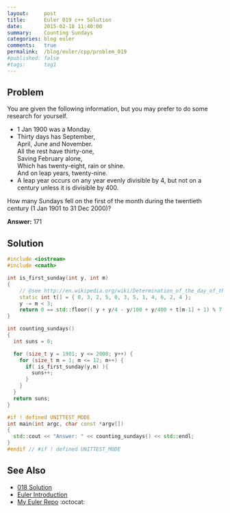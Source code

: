 ```yaml
---
layout:     post
title:      Euler 019 c++ Solution
date:       2015-02-18 11:40:00
summary:    Counting Sundays
categories: blog euler
comments:   true
permalink:  /blog/euler/cpp/problem_019
#published: false
#tags:      tag1
---
```


## Problem

You are given the following information, but you may prefer to do some research for yourself.

- 1 Jan 1900 was a Monday.
- Thirty days has September,<br/>
  April, June and November.<br/>
  All the rest have thirty-one,<br/>
  Saving February alone,<br/>
  Which has twenty-eight, rain or shine.<br/>
  And on leap years, twenty-nine.
- A leap year occurs on any year evenly divisible by 4, but not on a century unless it is divisible by 400.

How many Sundays fell on the first of the month during the twentieth century (1 Jan 1901 to 31 Dec 2000)?

**Answer:** 171

## Solution

``` cpp
#include <iostream>
#include <cmath>

int is_first_sunday(int y, int m)
{
    // @see http://en.wikipedia.org/wiki/Determination_of_the_day_of_the_week#Gauss.27_algorithm
    static int t[] = { 0, 3, 2, 5, 0, 3, 5, 1, 4, 6, 2, 4 };
    y -= m < 3;
    return 0 == std::floor(( y + y/4 - y/100 + y/400 + t[m-1] + 1) % 7);
}

int counting_sundays()
{
  int suns = 0;

  for (size_t y = 1901; y <= 2000; y++) {
    for (size_t m = 1; m <= 12; m++) {
      if( is_first_sunday(y,m) ){
        suns++;
      }
    }
  }
  return suns;
}

#if ! defined UNITTEST_MODE
int main(int argc, char const *argv[])
{
  std::cout << "Answer: " << counting_sundays() << std::endl;
}
#endif // #if ! defined UNITTEST_MODE
```

## See Also
* [018 Solution]({{site.baseurl}}/blog/euler/cpp/problem_018)
* [Euler Introduction]({{site.baseurl}}/blog/euler/introduction)
* [My Euler Repo](https://github.com/tvarley/euler) :octocat:
